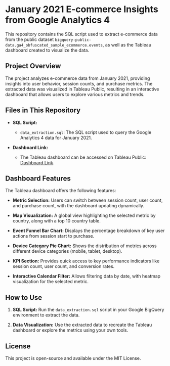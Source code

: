 # January 2021 E-commerce Insights from Google Analytics 4

This repository contains the SQL script used to extract e-commerce data from the public dataset `bigquery-public-data.ga4_obfuscated_sample_ecommerce.events`, as well as the Tableau dashboard created to visualize the data.

## Project Overview

The project analyzes e-commerce data from January 2021, providing insights into user behavior, session counts, and purchase metrics. The extracted data was visualized in Tableau Public, resulting in an interactive dashboard that allows users to explore various metrics and trends.

## Files in This Repository

- **SQL Script:**
  - `data_extraction.sql`: The SQL script used to query the Google Analytics 4 data for January 2021.
  
- **Dashboard Link:**
  - The Tableau dashboard can be accessed on Tableau Public: [Dashboard Link](https://public.tableau.com/app/profile/lesia.kremsenko/viz/GA_4_Januar_2021/Dashboard1).


## Dashboard Features

The Tableau dashboard offers the following features:

- **Metric Selection:** Users can switch between session count, user count, and purchase count, with the dashboard updating dynamically.
  
- **Map Visualization:** A global view highlighting the selected metric by country, along with a top 10 country table.
  
- **Event Funnel Bar Chart:** Displays the percentage breakdown of key user actions from session start to purchase.

- **Device Category Pie Chart:** Shows the distribution of metrics across different device categories (mobile, tablet, desktop).

- **KPI Section:** Provides quick access to key performance indicators like session count, user count, and conversion rates.

- **Interactive Calendar Filter:** Allows filtering data by date, with heatmap visualization for the selected metric.

## How to Use

1. **SQL Script:** Run the `data_extraction.sql` script in your Google BigQuery environment to extract the data.

2. **Data Visualization:** Use the extracted data to recreate the Tableau dashboard or explore the metrics using your own tools.

## License

This project is open-source and available under the MIT License.
